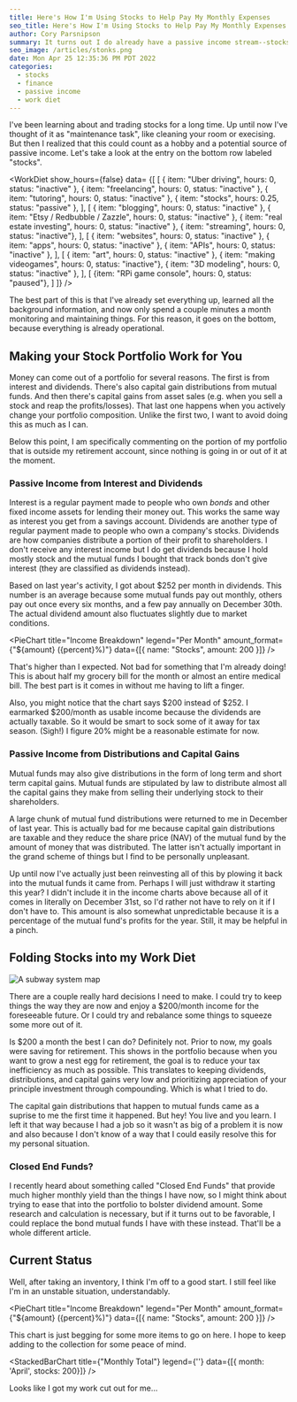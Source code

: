 ```yaml
---
title: Here's How I'm Using Stocks to Help Pay My Monthly Expenses
seo_title: Here's How I'm Using Stocks to Help Pay My Monthly Expenses
author: Cory Parsnipson
summary: It turns out I do already have a passive income stream--stocks! I never thought of this as a hobby, but more like a household chore. I took an inventory of my current portfolio to get a gauge of what the monthly income stream looks like. It's not much, but it's a promising start. I also ponder some ways to increase the amount of passive income by changing the composition of my portfolio somewhat. Detailed breakdown inside.
seo_image: /articles/stonks.png
date: Mon Apr 25 12:35:36 PM PDT 2022
categories:
  - stocks
  - finance
  - passive income
  - work diet
---
```


<script>
  import WorkDiet from '$lib/components/charts/WorkDiet.svelte';
  import PieChart from '$lib/components/charts/PieChart.svelte';
  import StackedBarChart from '$lib/components/charts/StackedBarChart.svelte';
</script>

I've been learning about and trading stocks for a long time. Up until now I've thought of it as "maintenance task", like cleaning your room or execising. But then I realized that this could count as a hobby and a potential source of passive income. Let's take a look at the entry on the bottom row labeled "stocks".

<WorkDiet show_hours={false} data=
  {[
    [
      { item: "Uber driving", hours: 0, status: "inactive" },
      { item: "freelancing", hours: 0, status: "inactive" },
      { item: "tutoring", hours: 0, status: "inactive" },
      { item: "stocks", hours: 0.25, status: "passive" },
    ],
    [
      { item: "blogging", hours: 0, status: "inactive" },
      { item: "Etsy / Redbubble / Zazzle", hours: 0, status: "inactive" },
      { item: "real estate investing", hours: 0, status: "inactive" },
      { item: "streaming", hours: 0, status: "inactive"},
    ],
    [
      { item: "websites", hours: 0, status: "inactive" },
      { item: "apps", hours: 0, status: "inactive" },
      { item: "APIs", hours: 0, status: "inactive" },
    ],
    [
      { item: "art", hours: 0, status: "inactive" },
      { item: "making videogames", hours: 0, status: "inactive"},
      { item: "3D modeling", hours: 0, status: "inactive" },
    ],
    [
      {item: "RPi game console", hours: 0, status: "paused"},
    ]
  ]} />

The best part of this is that I've already set everything up, learned all the background information, and now only spend a couple minutes a month monitoring and maintaining things. For this reason, it goes on the bottom, because everything is already operational.

## Making your Stock Portfolio Work for You

Money can come out of a portfolio for several reasons. The first is from interest and dividends. There's also capital gain distributions from mutual funds. And then there's capital gains from asset sales (e.g. when you sell a stock and reap the profits/losses). That last one happens when you actively change your portfolio composition. Unlike the first two, I want to avoid doing this as much as I can.

Below this point, I am specifically commenting on the portion of my portfolio that is outside my retirement account, since nothing is going in or out of it at the moment.

### Passive Income from Interest and Dividends

Interest is a regular payment made to people who own *bonds* and other fixed income assets for lending their money out. This works the same way as interest you get from a savings account. Dividends are another type of regular payment made to people who own a company's stocks. Dividends are how companies distribute a portion of their profit to shareholders. I don't receive any interest income but I do get dividends because I hold mostly stock and the mutual funds I bought that track bonds don't give interest (they are classified as dividends instead).

Based on last year's activity, I got about $252 per month in dividends. This number is an average because some mutual funds pay out monthly, others pay out once every six months, and a few pay annually on December 30th. The actual dividend amount also fluctuates slightly due to market conditions.

<PieChart title="Income Breakdown" legend="Per Month" amount_format={"${amount} ({percent}%)"} data={[{ name: "Stocks", amount: 200 }]} />

That's higher than I expected. Not bad for something that I'm already doing! This is about half my grocery bill for the month or almost an entire medical bill. The best part is it comes in without me having to lift a finger.

Also, you might notice that the chart says $200 instead of $252. I earmarked $200/month as usable income because the dividends are actually taxable. So it would be smart to sock some of it away for tax season. (Sigh!) I figure 20% might be a reasonable estimate for now.

### Passive Income from Distributions and Capital Gains

Mutual funds may also give distributions in the form of long term and short term capital gains. Mutual funds are stipulated by law to distribute almost all the capital gains they make from selling their underlying stock to their shareholders.

A large chunk of mutual fund distributions were returned to me in December of last year. This is actually bad for me because capital gain distributions are taxable and they reduce the share price (NAV) of the mutual fund by the amount of money that was distributed. The latter isn't actually important in the grand scheme of things but I find to be personally unpleasant.

Up until now I've actually just been reinvesting all of this by plowing it back into the mutual funds it came from. Perhaps I will just withdraw it starting this year? I didn't include it in the income charts above because all of it comes in literally on December 31st, so I'd rather not have to rely on it if I don't have to. This amount is also somewhat unpredictable because it is a percentage of the mutual fund's profits for the year. Still, it may be helpful in a pinch.

## Folding Stocks into my Work Diet

![A subway system map](/articles/stock-roadmap.png)

There are a couple really hard decisions I need to make. I could try to keep things the way they are now and enjoy a $200/month income for the foreseeable future. Or I could try and rebalance some things to squeeze some more out of it.

Is $200 a month the best I can do? Definitely not. Prior to now, my goals were saving for retirement. This shows in the portfolio because when you want to grow a nest egg for retirement, the goal is to reduce your tax inefficiency as much as possible. This translates to keeping dividends, distributions, and capital gains very low and prioritizing appreciation of your principle investment through compounding. Which is what I tried to do.

The capital gain distributions that happen to mutual funds came as a suprise to me the first time it happened. But hey! You live and you learn. I left it that way because I had a job so it wasn't as big of a problem it is now and also because I don't know of a way that I could easily resolve this for my personal situation.

### Closed End Funds?

I recently heard about something called "Closed End Funds" that provide much higher monthly yield than the things I have now, so I might think about trying to ease that into the portfolio to bolster dividend amount. Some research and calculation is necessary, but if it turns out to be favorable, I could replace the bond mutual funds I have with these instead. That'll be a whole different article.

## Current Status

Well, after taking an inventory, I think I'm off to a good start. I still feel like I'm in an unstable situation, understandably.

<PieChart title="Income Breakdown" legend="Per Month" amount_format={"${amount} ({percent}%)"} data={[{ name: "Stocks", amount: 200 }]} />

This chart is just begging for some more items to go on here. I hope to keep adding to the collection for some peace of mind.

<StackedBarChart title={"Monthly Total"} legend={''} data={[{ month: 'April', stocks: 200}]} />

Looks like I got my work cut out for me...

